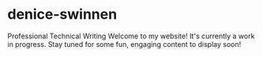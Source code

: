 # denice-swinnen
Professional Technical Writing 
Welcome to my website! It's currently a work in progress. 
Stay tuned for some fun, engaging content to display soon!
